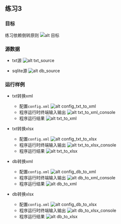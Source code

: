 ## 练习3

### 目标
练习依赖倒转原则
![alt 目标](ext/goal.jpg)

### 源数据

+ txt源
![alt txt_source](ext/txt_source.png)

+ sqlite源
![alt db_source](ext/db_source.png)

### 运行样例
+ txt转换xml
  + 配置`config.xml`
![alt config_txt_to_xml](ext/config_txt_to_xml.png)
  + 程序运行时终端输入输出
![alt txt_to_xml_console](ext/txt_to_xml_console.png)
  + 程序运行结果
![alt txt_to_xml](ext/txt_to_xml.png)

+ txt转换xlsx
  + 配置`config.xml`
![alt config_txt_to_xlsx](ext/config_txt_to_xlsx.png)
  + 程序运行时终端输入输出
![alt txt_to_xlsx_console](ext/txt_to_xlsx_console.png)
  + 程序运行结果
![alt txt_to_xlsx](ext/txt_to_xlsx.png)

+ db转换xml
  + 配置`config.xml`
![alt config_db_to_xml](ext/config_db_to_xml.png)
  + 程序运行时终端输入输出
![alt db_to_xml_console](ext/db_to_xml_console.png)
  + 程序运行结果
![alt db_to_xml](ext/db_to_xml.png)

+ db转换xlsx
  + 配置`config.xml`
![alt config_db_to_xlsx](ext/config_db_to_xlsx.png)
  + 程序运行时终端输入输出
![alt db_to_xlsx_console](ext/db_to_xlsx_console.png)
  + 程序运行结果
![alt db_to_xlsx](ext/db_to_xlsx.png)
